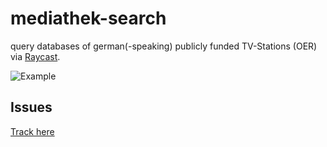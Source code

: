# mediathek-search

query databases of german(-speaking) publicly funded TV-Stations (OER) via [Raycast](https://raycast.com/).

![Example](https://abload.de/img/samplembjlv.png)

## Issues

[Track here](https://github.com/maxboettinger/mediathek-search-raycast)
